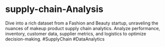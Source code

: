 # supply-chain-Analysis
Dive into a rich dataset from a Fashion and Beauty startup, unraveling the nuances of makeup product supply chain analytics. Analyze performance, inventory, customer data, supplier metrics, and logistics to optimize decision-making. #SupplyChain #DataAnalytics
